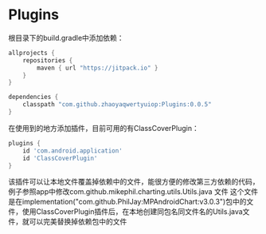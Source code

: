 # Plugins
根目录下的build.gradle中添加依赖：

```groovy
allprojects {
    repositories {
        maven { url "https://jitpack.io" }
    } 
}

dependencies {
    classpath "com.github.zhaoyaqwertyuiop:Plugins:0.0.5"
}
```

在使用到的地方添加插件，目前可用的有ClassCoverPlugin：
```groovy
plugins {
    id 'com.android.application'
    id 'ClassCoverPlugin'
}
```
该插件可以让本地文件覆盖掉依赖中的文件，能很方便的修改第三方依赖的代码，例子参照app中修改com.github.mikephil.charting.utils.Utils.java 文件
这个文件是在implementation("com.github.PhilJay:MPAndroidChart:v3.0.3")包中的文件，使用ClassCoverPlugin插件后，在本地创建同包名同文件名的Utils.java文件，就可以完美替换掉依赖包中的文件
